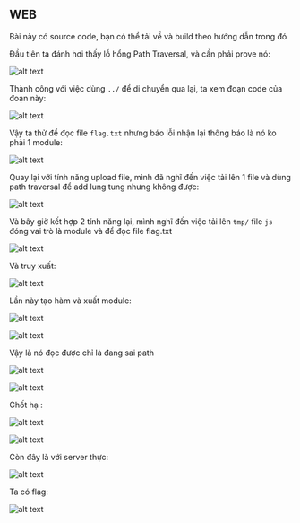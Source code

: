 ## 

## WEB

Bài này có source code, bạn có thể tải về và build theo hướng dẫn trong đó

Đầu tiên ta đánh hơi thấy lỗ hổng Path Traversal, và cần phải prove nó: 

![alt text](image-2.png)

Thành công với việc dùng `../` để di chuyển qua lại, ta xem đoạn code của đoạn này: 

![alt text](image-3.png)

Vậy ta thử để đọc file `flag.txt` nhưng báo lỗi nhận lại thông báo là nó ko phải 1 module: 

![alt text](image-4.png)

Quay lại với tính năng upload file, mình đã nghĩ đến việc tải lên 1 file và dùng path traversal để add lung tung nhưng không được: 

![alt text](image-5.png)

Và bây giờ kết hợp 2 tính năng lại, mình nghĩ đến việc tải lên `tmp/`  file `js` đóng vai trò là module và để đọc file flag.txt

![alt text](image-7.png)

Và truy xuất: 

![alt text](image-8.png)

Lần này tạo hàm và xuất module: 

![alt text](image-9.png)

![alt text](image-10.png)

Vậy là nó đọc được chỉ là đang sai path

![alt text](image-11.png)

![alt text](image-12.png)

Chốt hạ :

![alt text](image-13.png)

![alt text](image-14.png)

Còn đây là với server thực: 

![alt text](image.png)

Ta có flag: 

![alt text](image-1.png)
